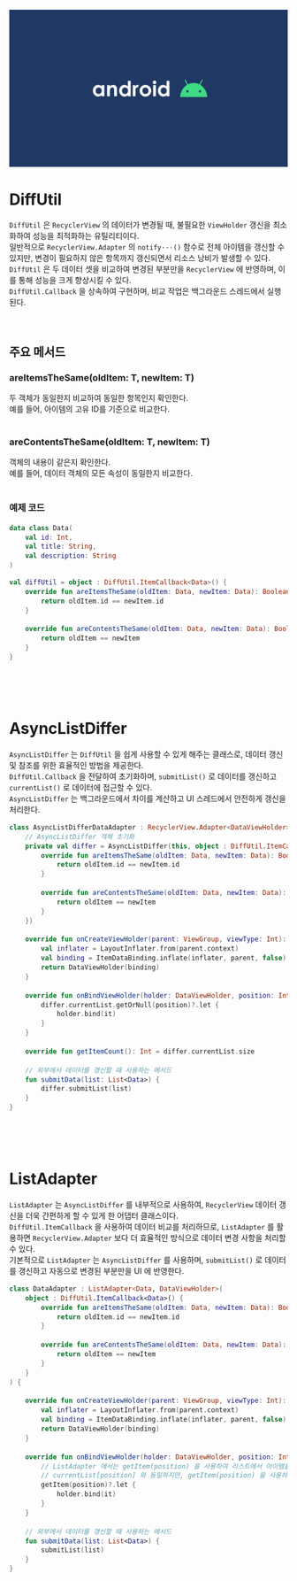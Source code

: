 ![banner](./android.png)
# DiffUtil
`DiffUtil` 은 `RecyclerView` 의 데이터가 변경될 때, 불필요한 `ViewHolder` 갱신을 최소화하여 성능을 최적화하는 유틸리티이다.<br/>
일반적으로 `RecyclerView.Adapter` 의 `notify···()` 함수로 전체 아이템을 갱신할 수 있지만, 변경이 필요하지 않은 항목까지 갱신되면서 리소스 낭비가 발생할 수 있다.<br/>
`DiffUtil` 은 두 데이터 셋을 비교하여 변경된 부분만을 `RecyclerView` 에 반영하며, 이를 통해 성능을 크게 향상시킬 수 있다.<br/>
`DiffUtil.Callback` 을 상속하여 구현하며, 비교 작업은 백그라운드 스레드에서 실행된다.<br/>
<br/>
<br/>

## 주요 메서드
### areItemsTheSame(oldItem: T, newItem: T)
두 객체가 동일한지 비교하여 동일한 항목인지 확인한다.<br/>
예를 들어, 아이템의 고유 ID를 기준으로 비교한다.<br/>
<br/>

### areContentsTheSame(oldItem: T, newItem: T)
객체의 내용이 같은지 확인한다.<br/>
예를 들어, 데이터 객체의 모든 속성이 동일한지 비교한다.<br/>
<br/>

### 예제 코드
```kotlin
data class Data(
    val id: Int,
    val title: String,
    val description: String
)
```
```kotlin
val diffUtil = object : DiffUtil.ItemCallback<Data>() {
    override fun areItemsTheSame(oldItem: Data, newItem: Data): Boolean {
        return oldItem.id == newItem.id
    }

    override fun areContentsTheSame(oldItem: Data, newItem: Data): Boolean {
        return oldItem == newItem
    }
}
```
<br/>
<br/>
<br/>



# AsyncListDiffer
`AsyncListDiffer` 는 `DiffUtil` 을 쉽게 사용할 수 있게 해주는 클래스로, 데이터 갱신 및 참조를 위한 효율적인 방법을 제공한다.<br/>
`DiffUtil.Callback` 을 전달하여 초기화하며, `submitList()` 로 데이터를 갱신하고 `currentList()` 로 데이터에 접근할 수 있다.<br/>
`AsyncListDiffer` 는 백그라운드에서 차이를 계산하고 UI 스레드에서 안전하게 갱신을 처리한다.<br/>

```kotlin
class AsyncListDifferDataAdapter : RecyclerView.Adapter<DataViewHolder>() {
    // AsyncListDiffer 객체 초기화
    private val differ = AsyncListDiffer(this, object : DiffUtil.ItemCallback<Data>() {
        override fun areItemsTheSame(oldItem: Data, newItem: Data): Boolean {
            return oldItem.id == newItem.id
        }
        
        override fun areContentsTheSame(oldItem: Data, newItem: Data): Boolean {
            return oldItem == newItem
        }
    })

    override fun onCreateViewHolder(parent: ViewGroup, viewType: Int): DataViewHolder {
        val inflater = LayoutInflater.from(parent.context)
        val binding = ItemDataBinding.inflate(inflater, parent, false)
        return DataViewHolder(binding)
    }

    override fun onBindViewHolder(holder: DataViewHolder, position: Int) {
        differ.currentList.getOrNull(position)?.let {
            holder.bind(it)
        }
    }

    override fun getItemCount(): Int = differ.currentList.size

    // 외부에서 데이터를 갱신할 때 사용하는 메서드
    fun submitData(list: List<Data>) {
        differ.submitList(list)
    }
}
```
<br/>
<br/>
<br/>



# ListAdapter
`ListAdapter` 는 `AsyncListDiffer` 를 내부적으로 사용하여, `RecyclerView` 데이터 갱신을 더욱 간편하게 할 수 있게 한 어댑터 클래스이다.<br/>
`DiffUtil.ItemCallback` 을 사용하여 데이터 비교를 처리하므로, `ListAdapter` 를 활용하면 `RecyclerView.Adapter` 보다 더 효율적인 방식으로 데이터 변경 사항을 처리할 수 있다.<br/>
기본적으로 `ListAdapter` 는 `AsyncListDiffer` 를 사용하며, `submitList()` 로 데이터를 갱신하고 자동으로 변경된 부분만을 UI 에 반영한다.<br/>

```kotlin
class DataAdapter : ListAdapter<Data, DataViewHolder>(
    object : DiffUtil.ItemCallback<Data>() {
        override fun areItemsTheSame(oldItem: Data, newItem: Data): Boolean {
            return oldItem.id == newItem.id
        }

        override fun areContentsTheSame(oldItem: Data, newItem: Data): Boolean {
            return oldItem == newItem
        }
    }
) {

    override fun onCreateViewHolder(parent: ViewGroup, viewType: Int): DataViewHolder {
        val inflater = LayoutInflater.from(parent.context)
        val binding = ItemDataBinding.inflate(inflater, parent, false)
        return DataViewHolder(binding)
    }

    override fun onBindViewHolder(holder: DataViewHolder, position: Int) {
        // ListAdapter 에서는 getItem(position) 을 사용하여 리스트에서 아이템을 가져옴
        // currentList[position] 와 동일하지만, getItem(position) 을 사용하는 것이 더 직관적이며 가독성이 좋음
        getItem(position)?.let {
            holder.bind(it)
        }
    }

    // 외부에서 데이터를 갱신할 때 사용하는 메서드
    fun submitData(list: List<Data>) {
        submitList(list)
    }
}
```